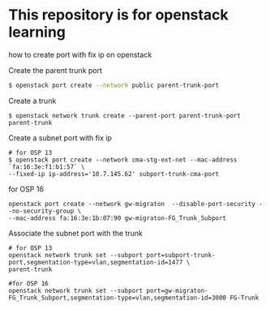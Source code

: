 # This repository is for openstack learning


how to create port with fix ip on openstack 

Create the parent trunk port
```sh
$ openstack port create --network public parent-trunk-port
```
Create a trunk
```
$ openstack network trunk create --parent-port parent-trunk-port parent-trunk
```
Create a subnet port with fix ip

```
# for OSP 13
$ openstack port create --network cma-stg-ext-net --mac-address `fa:16:3e:f1:b1:57` \
--fixed-ip ip-address='10.7.145.62' subport-trunk-cma-port
```
for OSP 16
```
openstack port create --network gw-migraton  --disable-port-security --no-security-group \
--mac-address fa:16:3e:1b:07:90 gw-migraton-FG_Trunk_Subport 

```
Associate the subnet port with the trunk 
```
# for OSP 13
openstack network trunk set --subport port=subport-trunk-port,segmentation-type=vlan,segmentation-id=1477 \
parent-trunk
```
```
#for OSP 16
openstack network trunk set --subport port=gw-migraton-FG_Trunk_Subport,segmentation-type=vlan,segmentation-id=3000 FG-Trunk
```
